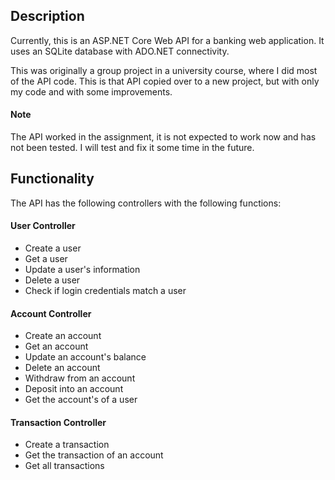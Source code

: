 ## Description
Currently, this is an ASP.NET Core Web API for a banking web application.
It uses an SQLite database with ADO.NET connectivity.

This was originally a group project in a university course, where I did most of the API code.
This is that API copied over to a new project, but with only my code and with some improvements.

#### Note
The API worked in the assignment, it is not expected to work now and has not been tested.
I will test and fix it some time in the future.

## Functionality
The API has the following controllers with the following functions:
#### User Controller
- Create a user
- Get a user
- Update a user's information
- Delete a user
- Check if login credentials match a user
#### Account Controller
- Create an account
- Get an account
- Update an account's balance
- Delete an account
- Withdraw from an account
- Deposit into an account
- Get the account's of a user
#### Transaction Controller
- Create a transaction
- Get the transaction of an account
- Get all transactions
